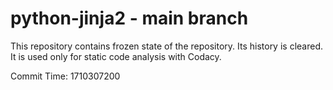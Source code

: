 # python-jinja2 - main branch

This repository contains frozen state of the repository.
Its history is cleared. It is used only for static code
analysis with Codacy.

Commit Time: 1710307200